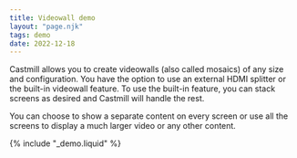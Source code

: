 ```yaml
---
title: Videowall demo
layout: "page.njk"
tags: demo
date: 2022-12-18
---
```


<script type="module">
    import {startMosaicDemo, getVideoWallDemo} from "/assets/castmill-demos.es.js"
    const demo = await getVideoWallDemo();
    const app = document.getElementById("demo")
    startMosaicDemo(app, demo)
</script>

Castmill allows you to create videowalls (also called mosaics) of any size and configuration. You have the option to use an external HDMI splitter or the built-in videowall feature. To use the built-in feature, you can stack screens as desired and Castmill will handle the rest.

You can choose to show a separate content on every screen or use all the screens to display a much larger video or any other content.

{% include "_demo.liquid" %}
